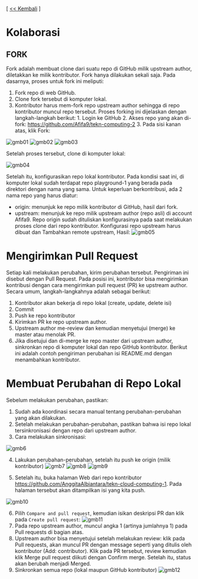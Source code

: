 [ [<< Kembali](README.md) ]
# Kolaborasi
## FORK
  Fork adalah membuat clone dari suatu repo di GitHub milik upstream author, diletakkan ke milik kontributor. Fork hanya dilakukan sekali saja. Pada dasarnya, proses untuk fork ini meliputi:
  1. Fork repo di web GitHub.
  2. Clone fork tersebut di komputer lokal.
  3. Kontributor harus mem-fork repo upstream author sehingga di repo kontributor muncul repo tersebut. Proses forking ini dijelaskan dengan langkah-langkah berikut:
    1. Login ke GitHub
    2. Akses repo yang akan di-fork: https://github.com/Afifa9/tekn-computing-2
    3. Pada sisi kanan atas, klik Fork:

![gmb01](https://github.com/AnggitaAlbiantara/tekn-cloud-computing/blob/ee6b7ab962cbe83a9c02fa9d0364b52089cb1150/minggu-01/fork1.PNG)
![gmb02](https://github.com/AnggitaAlbiantara/tekn-cloud-computing/blob/ee6b7ab962cbe83a9c02fa9d0364b52089cb1150/minggu-01/fork2.PNG)
![gmb03](https://github.com/AnggitaAlbiantara/tekn-cloud-computing/blob/ee6b7ab962cbe83a9c02fa9d0364b52089cb1150/minggu-01/fork3.PNG)
      
Setelah proses tersebut, clone di komputer lokal:

![gmb04](https://github.com/AnggitaAlbiantara/tekn-cloud-computing/blob/ee6b7ab962cbe83a9c02fa9d0364b52089cb1150/minggu-01/clone.PNG)

Setelah itu, konfigurasikan repo lokal kontributor. Pada kondisi saat ini, di komputer lokal sudah terdapat repo playground-1 yang berada pada direktori dengan nama yang sama. Untuk keperluan berkontribusi, ada 2 nama repo yang harus diatur:
   - origin: menunjuk ke repo milik kontributor di GitHub, hasil dari fork.
   - upstream: menunjuk ke repo milik upstream author (repo asli) di account Afifa9.
Repo origin sudah dituliskan konfigurasinya pada saat melakukan proses clone dari repo kontributor. Konfigurasi repo upstream harus dibuat dan Tambahkan remote upstream, Hasil:
![gmb05](https://github.com/AnggitaAlbiantara/tekn-cloud-computing/blob/ee6b7ab962cbe83a9c02fa9d0364b52089cb1150/minggu-01/kolab1.PNG)

# Mengirimkan Pull Request
Setiap kali melakukan perubahan, kirim perubahan tersebut. Pengiriman ini disebut dengan Pull Request. Pada posisi ini, kontributor bisa mengirimkan kontribusi dengan cara mengirimkan pull request (PR) ke upstream author. Secara umum, langkah-langkahnya adalah sebagai berikut:
  1. Kontributor akan bekerja di repo lokal (create, update, delete isi)
  2. Commit
  3. Push ke repo kontributor
  4. Kirimkan PR ke repo upstream author.
  5. Upstream author me-review dan kemudian menyetujui (merge) ke master atau menolak PR.
  6. Jika disetujui dan di-merge ke repo master dari upstream author, sinkronkan repo di komputer lokal dan repo GitHub kontributor.
Berikut ini adalah contoh pengiriman perubahan isi README.md dengan menambahkan kontributor.
# Membuat Perubahan di Repo Lokal
Sebelum melakukan perubahan, pastikan:
  1. Sudah ada koordinasi secara manual tentang perubahan-perubahan yang akan dilakukan.
  2. Setelah melakukan perubahan-perubahan, pastikan bahwa isi repo lokal tersinkronisasi dengan repo dari upstream author.
  3. Cara melakukan sinkronisasi:
  
  ![gmb6](https://github.com/AnggitaAlbiantara/tekn-cloud-computing/blob/ee6b7ab962cbe83a9c02fa9d0364b52089cb1150/minggu-01/kolab2.PNG)
  
  4. Lakukan perubahan-perubahan, setelah itu push ke origin (milik kontributor)
  ![gmb7](https://github.com/AnggitaAlbiantara/tekn-cloud-computing/blob/ee6b7ab962cbe83a9c02fa9d0364b52089cb1150/minggu-01/kolab3.PNG)
  ![gmb8](https://github.com/AnggitaAlbiantara/tekn-cloud-computing/blob/ee6b7ab962cbe83a9c02fa9d0364b52089cb1150/minggu-01/kolab4.PNG)
  ![gmb9](https://github.com/AnggitaAlbiantara/tekn-cloud-computing/blob/ee6b7ab962cbe83a9c02fa9d0364b52089cb1150/minggu-01/kolab5.PNG)
  
  5. Setelah itu, buka halaman Web dari repo kontributor https://github.com/AnggitaAlbiantara/tekn-cloud-computing-1. Pada halaman tersebut akan ditampilkan isi yang kita push.
  
  ![gmb10](https://github.com/AnggitaAlbiantara/tekn-cloud-computing/blob/ee6b7ab962cbe83a9c02fa9d0364b52089cb1150/minggu-01/kolab6.PNG)
  
  6. Pilih ```Compare and pull request```, kemudian isikan deskripsi PR dan klik pada ```Create pull request```:
  ![gmb11](https://github.com/AnggitaAlbiantara/tekn-cloud-computing/blob/ee6b7ab962cbe83a9c02fa9d0364b52089cb1150/minggu-01/kolab7.PNG)
  7. Pada repo upstream author, muncul angka 1 (artinya jumlahnya 1) pada Pull requests di bagian atas.
  8. Upstream author bisa menyetujui setelah melakukan review: klik pada Pull requests, akan muncul PR dengan message seperti yang ditulis oleh kontributor (Add: contributor). Klik pada PR tersebut, review kemudian klik Merge pull request diikuti dengan Confirm merge. Setelah itu, status akan berubah menjadi   Merged.
  9. Sinkronkan semua repo (lokal maupun GitHub kontributor)
  ![gmb12](https://github.com/AnggitaAlbiantara/tekn-cloud-computing/blob/ee6b7ab962cbe83a9c02fa9d0364b52089cb1150/minggu-01/kolab8.PNG)
